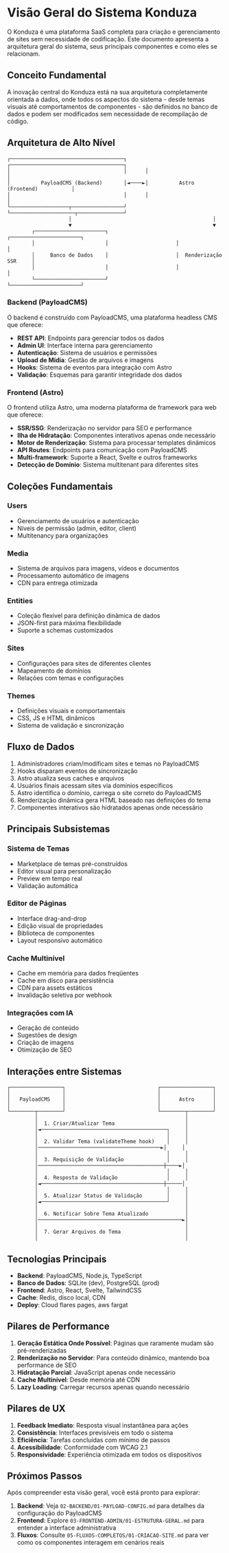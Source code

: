 # Visão Geral do Sistema Konduza

O Konduza é uma plataforma SaaS completa para criação e gerenciamento de sites sem necessidade de codificação. Este documento apresenta a arquitetura geral do sistema, seus principais componentes e como eles se relacionam.

## Conceito Fundamental

A inovação central do Konduza está na sua arquitetura completamente orientada a dados, onde todos os aspectos do sistema - desde temas visuais até comportamentos de componentes - são definidos no banco de dados e podem ser modificados sem necessidade de recompilação de código.

## Arquitetura de Alto Nível

```
┌─────────────────────────────────────┐      ┌─────────────────────────────────────┐
│                                     │      │                                     │
│          PayloadCMS (Backend)       │◄────►│          Astro (Frontend)           │
│                                     │      │                                     │
└───────────────────┬─────────────────┘      └─────────────────────┬───────────────┘
                    │                                              │
                    ▼                                              ▼
        ┌───────────────────────┐                      ┌───────────────────────┐
        │                       │                      │                       │
        │     Banco de Dados    │                      │  Renderização SSR     │
        │                       │                      │                       │
        └───────────────────────┘                      └───────────────────────┘
```

### Backend (PayloadCMS)

O backend é construído com PayloadCMS, uma plataforma headless CMS que oferece:

- **REST API**: Endpoints para gerenciar todos os dados
- **Admin UI**: Interface interna para gerenciamento
- **Autenticação**: Sistema de usuários e permissões
- **Upload de Mídia**: Gestão de arquivos e imagens
- **Hooks**: Sistema de eventos para integração com Astro
- **Validação**: Esquemas para garantir integridade dos dados

### Frontend (Astro)

O frontend utiliza Astro, uma moderna plataforma de framework para web que oferece:

- **SSR/SSG**: Renderização no servidor para SEO e performance
- **Ilha de Hidratação**: Componentes interativos apenas onde necessário
- **Motor de Renderização**: Sistema para processar templates dinâmicos
- **API Routes**: Endpoints para comunicação com PayloadCMS
- **Multi-framework**: Suporte a React, Svelte e outros frameworks
- **Detecção de Domínio**: Sistema multitenant para diferentes sites

## Coleções Fundamentais

### Users
- Gerenciamento de usuários e autenticação
- Níveis de permissão (admin, editor, client)
- Multitenancy para organizações

### Media
- Sistema de arquivos para imagens, vídeos e documentos
- Processamento automático de imagens
- CDN para entrega otimizada

### Entities
- Coleção flexível para definição dinâmica de dados
- JSON-first para máxima flexibilidade
- Suporte a schemas customizados

### Sites
- Configurações para sites de diferentes clientes
- Mapeamento de domínios
- Relações com temas e configurações

### Themes
- Definições visuais e comportamentais
- CSS, JS e HTML dinâmicos
- Sistema de validação e sincronização

## Fluxo de Dados

1. Administradores criam/modificam sites e temas no PayloadCMS
2. Hooks disparam eventos de sincronização
3. Astro atualiza seus caches e arquivos
4. Usuários finais acessam sites via domínios específicos
5. Astro identifica o domínio, carrega o site correto do PayloadCMS
6. Renderização dinâmica gera HTML baseado nas definições do tema
7. Componentes interativos são hidratados apenas onde necessário

## Principais Subsistemas

### Sistema de Temas
- Marketplace de temas pré-construídos
- Editor visual para personalização
- Preview em tempo real
- Validação automática

### Editor de Páginas
- Interface drag-and-drop
- Edição visual de propriedades
- Biblioteca de componentes
- Layout responsivo automático

### Cache Multinível
- Cache em memória para dados freqüentes
- Cache em disco para persistência
- CDN para assets estáticos
- Invalidação seletiva por webhook

### Integrações com IA
- Geração de conteúdo
- Sugestões de design
- Criação de imagens
- Otimização de SEO

## Interações entre Sistemas

```
┌─────────────────┐                              ┌─────────────────┐
│                 │                              │                 │
│   PayloadCMS    │                              │      Astro      │
│                 │                              │                 │
└────────┬────────┘                              └────────┬────────┘
         │                                                │
         │  1. Criar/Atualizar Tema                       │
         │◄─────────────────────────────────────────┐     │
         │                                          │     │
         │  2. Validar Tema (validateTheme hook)    │     │
         │────────────────────────────────────────►│     │
         │                                          │     │
         │  3. Requisição de Validação              │     │
         │─────────────────────────────────────────┼────►│
         │                                          │     │
         │  4. Resposta de Validação                │     │
         │◄────────────────────────────────────────┼─────│
         │                                          │     │
         │  5. Atualizar Status de Validação        │     │
         │◄─────────────────────────────────────────┘     │
         │                                                │
         │  6. Notificar Sobre Tema Atualizado            │
         │───────────────────────────────────────────────►│
         │                                                │
         │  7. Gerar Arquivos do Tema                     │
         │                                                │
```

## Tecnologias Principais

- **Backend**: PayloadCMS, Node.js, TypeScript
- **Banco de Dados**: SQLite (dev), PostgreSQL (prod)
- **Frontend**: Astro, React, Svelte, TailwindCSS
- **Cache**: Redis, disco local, CDN
- **Deploy**: Cloud flares pages, aws fargat

## Pilares de Performance

1. **Geração Estática Onde Possível**: Páginas que raramente mudam são pré-renderizadas
2. **Renderização no Servidor**: Para conteúdo dinâmico, mantendo boa performance de SEO
3. **Hidratação Parcial**: JavaScript apenas onde necessário
4. **Cache Multinível**: Desde memória até CDN
5. **Lazy Loading**: Carregar recursos apenas quando necessário

## Pilares de UX

1. **Feedback Imediato**: Resposta visual instantânea para ações
2. **Consistência**: Interfaces previsíveis em todo o sistema
3. **Eficiência**: Tarefas concluídas com mínimo de passos
4. **Acessibilidade**: Conformidade com WCAG 2.1
5. **Responsividade**: Experiência otimizada em todos os dispositivos

## Próximos Passos

Após compreender esta visão geral, você está pronto para explorar:

1. **Backend**: Veja `02-BACKEND/01-PAYLOAD-CONFIG.md` para detalhes da configuração do PayloadCMS
2. **Frontend**: Explore `03-FRONTEND-ADMIN/01-ESTRUTURA-GERAL.md` para entender a interface administrativa
3. **Fluxos**: Consulte `05-FLUXOS-COMPLETOS/01-CRIACAO-SITE.md` para ver como os componentes interagem em cenários reais